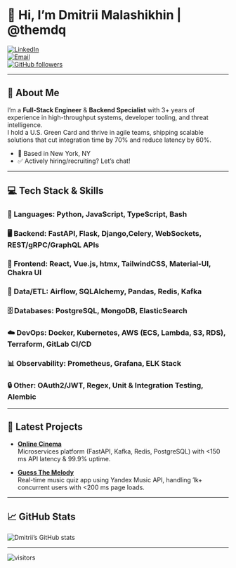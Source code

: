 # 👋 Hi, I’m Dmitrii Malashikhin | @themdq  

[![LinkedIn](https://img.shields.io/badge/-LinkedIn-0A66C2?style=for-the-badge&logo=linkedin&logoColor=white)](https://linkedin.com/in/dmitriy-malashikhin)  
[![Email](https://img.shields.io/badge/-dmalashikhin@icloud.com-c14438?style=for-the-badge&logo=gmail&logoColor=white)](mailto:dmalashikhin@icloud.com)  
[![GitHub followers](https://img.shields.io/github/followers/themdq?style=social)](https://github.com/themdq)

---

## 🚀 About Me
I’m a **Full-Stack Engineer** & **Backend Specialist** with 3+ years of experience in high-throughput systems, developer tooling, and threat intelligence.  
I hold a U.S. Green Card and thrive in agile teams, shipping scalable solutions that cut integration time by 70% and reduce latency by 60%.

- 📍 Based in New York, NY  
- ✅ Actively hiring/recruiting? Let’s chat!

---

## 💻 Tech Stack & Skills

### 📝 Languages: Python, JavaScript, TypeScript, Bash
### 🖥️ Backend: FastAPI, Flask, Django,Celery, WebSockets, REST/gRPC/GraphQL APIs
### 🎨 Frontend: React, Vue.js, htmx, TailwindCSS, Material-UI, Chakra UI
### 🔄 Data/ETL: Airflow, SQLAlchemy, Pandas, Redis, Kafka
### 🗄️ Databases: PostgreSQL, MongoDB, ElasticSearch
### ☁️ DevOps: Docker, Kubernetes, AWS (ECS, Lambda, S3, RDS), Terraform, GitLab CI/CD
### 📊 Observability: Prometheus, Grafana, ELK Stack
### 🔒 Other: OAuth2/JWT, Regex, Unit & Integration Testing, Alembic

---

## 🔭 Latest Projects

- **[Online Cinema](https://github.com/themdq/graduate_work)**  
  Microservices platform (FastAPI, Kafka, Redis, PostgreSQL) with <150 ms API latency & 99.9% uptime.

- **[Guess The Melody](https://gitlab.com/themdq/guess-the-melody)**  
  Real-time music quiz app using Yandex Music API, handling 1k+ concurrent users with <200 ms page loads.

---

## 📈 GitHub Stats

![Dmitrii’s GitHub stats](https://github-readme-stats.vercel.app/api?username=themdq&show_icons=true&theme=radical)

---

![visitors](https://visitor-badge.laobi.icu/badge?page_id=themdq.themqd)
